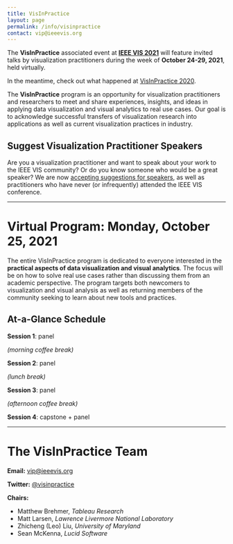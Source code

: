 ```yaml
---
title: VisInPractice
layout: page
permalink: /info/visinpractice
contact: vip@ieeevis.org
---
```


The **VisInPractice** associated event at **[IEEE VIS 2021](http://ieeevis.org/year/2021/welcome)** will feature invited talks by visualization practitioners during the week of **October 24-29, 2021**, held virtually.

In the meantime, check out what happened at [VisInPractice 2020](https://visinpractice.github.io/assets/vip2020/index.html).

The **VisInPractice** program is an opportunity for visualization practitioners and researchers to meet and share experiences, insights, and ideas in applying data visualization and visual analytics to real use cases. Our goal is to acknowledge successful transfers of visualization research into applications as well as current visualization practices in industry.

## Suggest Visualization Practitioner Speakers

Are you a visualization practitioner and want to speak about your work to the IEEE VIS community? Or do you know someone who would be a great speaker? We are now [accepting suggestions for speakers](mailto:vip@ieeevis.org), as well as practitioners who have never (or infrequently) attended the IEEE VIS conference.

- - -

# Virtual Program: Monday, October 25, 2021

The entire VisInPractice program is dedicated to everyone interested in the **practical aspects of data visualization and visual analytics**. The focus will be on how to solve real use cases rather than discussing them from an academic perspective. The program targets both newcomers to visualization and visual analysis as well as returning members of the community seeking to learn about new tools and practices.


## At-a-Glance Schedule

**Session 1**: panel

_(morning coffee break)_

**Session 2**: panel

_(lunch break)_

**Session 3**: panel

_(afternoon coffee break)_

**Session 4**: capstone + panel

- - -

# The VisInPractice Team

**Email:** [vip@ieeevis.org](mailto:vip@ieeevis.org)

**Twitter:** [@visinpractice](https://twitter.com/visinpractice)

**Chairs:**

* Matthew Brehmer, _Tableau Research_
* Matt Larsen, _Lawrence Livermore National Laboratory_
* Zhicheng (Leo) Liu, _University of Maryland_
* Sean McKenna, _Lucid Software_
